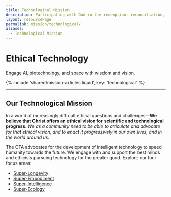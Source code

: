 ```yaml
---
title: Technological Mission
description: Participating with God in the redemption, reconciliation, and renewal of the world.
layout: resourcePage
permalink: mission/technological/
aliases:
  - Technological Mission
---
```


# Ethical Technology

Engage AI, biotechnology, and space with wisdom and vision.

{% include 'shared/mission-articles.liquid', key: 'technological' %}

---

## Our Technological Mission

In a world of increasingly difficult ethical questions and challenges—**We believe that Christ offers an ethical vision for scientific and technological progress**. _We as a community need to be able to articulate and advocate for that ethical vision, and to enact it progressively in our own lives, and in the world around us._

The CTA advocates for the development of intelligent technology to speed humanity towards the future. We engage with and support the best minds and ethicists pursuing technology for the greater good. Explore our four focus areas:

- [Super-Longevity](/mission/technological/super-longevity/)
- [Super-Embodiment](/mission/technological/super-embodiment/)
- [Super-Intelligence](/mission/technological/super-intelligence/)
- [Super-Ecology](/mission/technological/super-ecology/)

